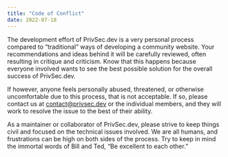 ```yaml
---
title: "Code of Conflict"
date: 2022-07-18
---
```


The development effort of PrivSec.dev is a very personal process compared to “traditional” ways of developing a community website. Your recommendations and ideas behind it will be carefully reviewed, often resulting in critique and criticism. Know that this happens because everyone involved wants to see the best possible solution for the overall success of PrivSec.dev. 

If however, anyone feels personally abused, threatened, or otherwise uncomfortable due to this process, that is not acceptable. If so, please contact us at contact@privsec.dev or the individual members, and they will work to resolve the issue to the best of their ability.

As a maintainer or collaborator of PrivSec.dev, please strive to keep things civil and focused on the technical issues involved. We are all humans, and frustrations can be high on both sides of the process. Try to keep in mind the immortal words of Bill and Ted, “Be excellent to each other.”
